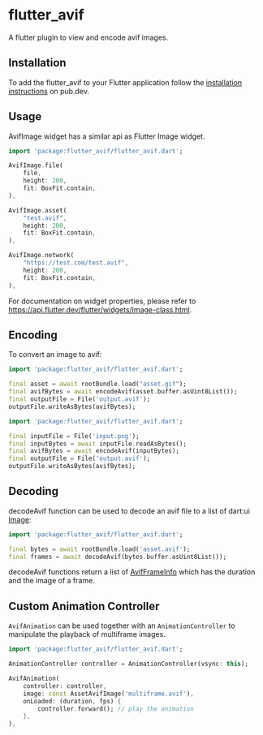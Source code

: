 # flutter_avif

A flutter plugin to view and encode avif images.

## Installation

To add the flutter_avif to your Flutter application follow the [installation instructions](https://pub.dev/packages/flutter_avif/install) on pub.dev.

## Usage

AvifImage widget has a similar api as Flutter Image widget.

```dart
import 'package:flutter_avif/flutter_avif.dart';

AvifImage.file(
    file,
    height: 200,
    fit: BoxFit.contain,
),

AvifImage.asset(
    "test.avif",
    height: 200,
    fit: BoxFit.contain,
),

AvifImage.network(
    "https://test.com/test.avif",
    height: 200,
    fit: BoxFit.contain,
),
```
For documentation on widget properties, please refer to <https://api.flutter.dev/flutter/widgets/Image-class.html>.

## Encoding

To convert an image to avif:

```dart
import 'package:flutter_avif/flutter_avif.dart';

final asset = await rootBundle.load("asset.gif");
final avifBytes = await encodeAvif(asset.buffer.asUint8List());
final outputFile = File('output.avif');
outputFile.writeAsBytes(avifBytes);
```
```dart
import 'package:flutter_avif/flutter_avif.dart';

final inputFile = File('input.png');
final inputBytes = await inputFile.readAsBytes();
final avifBytes = await encodeAvif(inputBytes);
final outputFile = File('output.avif');
outputFile.writeAsBytes(avifBytes);
```

## Decoding

decodeAvif function can be used to decode an avif file to a list of dart:ui [Image](https://api.flutter.dev/flutter/dart-ui/Image-class.html):

```dart
import 'package:flutter_avif/flutter_avif.dart';

final bytes = await rootBundle.load('asset.avif');
final frames = await decodeAvif(bytes.buffer.asUint8List());
```
decodeAvif functions return a list of [AvifFrameInfo](https://pub.dev/documentation/flutter_avif/latest/flutter_avif/AvifFrameInfo-class.html) which has the duration and the image of a frame.

## Custom Animation Controller

`AvifAnimation` can be used together with an `AnimationController` to manipulate the playback of multiframe images.

```dart
import 'package:flutter_avif/flutter_avif.dart';

AnimationController controller = AnimationController(vsync: this);

AvifAnimation(
    controller: controller,
    image: const AssetAvifImage('multiframe.avif'),
    onLoaded: (duration, fps) {
        controller.forward(); // play the animation
    },
),
```